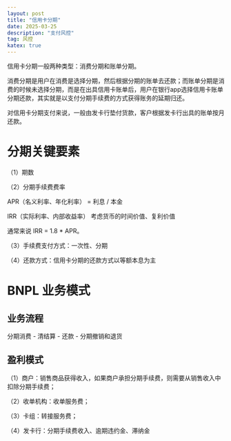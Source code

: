 ```yaml
---
layout: post
title: "信用卡分期"
date: 2025-03-25
description: "支付风控"
tag: 风控
katex: true
---
```


信用卡分期一般两种类型：消费分期和账单分期。

消费分期是用户在消费是选择分期，然后根据分期的账单去还款；而账单分期是消费的时候未选择分期，而是在出具信用卡账单后，用户在银行app选择信用卡账单分期还款，其实就是以支付分期手续费的方式获得账务的延期归还。

对信用卡分期支付来说，一般由发卡行垫付货款，客户根据发卡行出具的账单按月还款。

# 分期关键要素

（1）期数

（2）分期手续费费率

APR（名义利率、年化利率） =  利息 / 本金

IRR（实际利率、内部收益率） 考虑货币的时间价值、复利价值

通常来说 IRR = 1.8 * APR。

（3）手续费支付方式：一次性、分期

（4）还款方式：信用卡分期的还款方式以等额本息为主

# BNPL 业务模式

## 业务流程

分期消费 - 清结算 - 还款 - 分期撤销和退货

## 盈利模式

（1）商户：销售商品获得收入，如果商户承担分期手续费，则需要从销售收入中扣除分期手续费；

（2）收单机构：收单服务费；

（3）卡组：转接服务费；

（4）发卡行：分期手续费收入、逾期违约金、滞纳金



